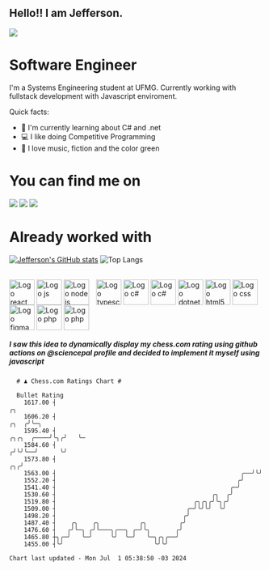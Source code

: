 ## Hello!! I am Jefferson.
![](https://komarev.com/ghpvc/?username=Jefferson13t&label=Profile%20Visits&color=blue&style=for-the-badge)

# Software Engineer
I'm a Systems Engineering student at UFMG. Currently working with fullstack development with Javascript enviroment.

<div>
Quick facts:
  <ul>
<li>🚀 I'm currently learning about C# and .net</li>
<li>💻 I like doing Competitive Programming</li>
<li>💚 I love music, fiction and the color green</li>
    </ul>
</div>

# You can find me on
<div>
  <a href="https://www.linkedin.com/in/jefferson-souuza" target="_blank"><img src="https://img.shields.io/badge/-LinkedIn-%230077B5?style=for-the-badge&logo=linkedin&logoColor=white" target="_blank"></a> 
    <a href = "mailto:jefersonpereira1331@gmail.com"><img loading="lazy" src="https://img.shields.io/badge/Gmail-D14836?style=for-the-badge&logo=gmail&logoColor=white" target="_blank"></a>
  <a href="https://instagram.com/jeffpsou" target="_blank"><img src="https://img.shields.io/badge/-Instagram-%23E4405F?style=for-the-badge&logo=instagram&logoColor=white" target="_blank"></a>
</div>

# Already worked with
[![Jefferson's GitHub stats](https://github-readme-stats.vercel.app/api?username=jefferson13t&show_icons=true&theme=gotham&rank_icon=github&layout=compact)](https://github.com/anuraghazra/github-readme-stats)
![Top Langs](https://github-readme-stats.vercel.app/api/top-langs/?username=jefferson13t&size_weight=0.5&count_weight=0.5&theme=gotham&layout=compact)

<div style="display: inline_block"><br>
  <img alt="Logo react" align="center" style="height:50px" src="https://cdn.jsdelivr.net/gh/devicons/devicon/icons/react/react-original.svg" />
  <img alt="Logo js" align="center" style="height:50px" src="https://cdn.jsdelivr.net/gh/devicons/devicon/icons/javascript/javascript-original.svg" />
  <img alt="Logo node js" align="center" style="height:50px; margin-right: 10px" src="https://cdn.jsdelivr.net/gh/devicons/devicon/icons/nodejs/nodejs-original.svg" />
  <img alt="Logo typescript" align="center" style="height:50px" src="https://cdn.jsdelivr.net/gh/devicons/devicon/icons/typescript/typescript-original.svg" />
  <img alt="Logo c#" align="center" style="height:50px" src="https://cdn.jsdelivr.net/gh/devicons/devicon/icons/graphql/graphql-plain.svg" />
  <img alt="Logo c#" align="center" style="height:50px" src="https://cdn.jsdelivr.net/gh/devicons/devicon/icons/csharp/csharp-original.svg" />
  <img alt="Logo dotnet" align="center" style="height:50px" src="https://cdn.jsdelivr.net/gh/devicons/devicon/icons/dotnetcore/dotnetcore-original.svg" />
  <img alt="Logo html5" align="center" style="height:50px" src="https://cdn.jsdelivr.net/gh/devicons/devicon/icons/html5/html5-original.svg" />
  <img alt="Logo css" align="center" style="height:50px" src="https://cdn.jsdelivr.net/gh/devicons/devicon/icons/css3/css3-original.svg" />
  <img alt="Logo figma" align="center" style="height:50px" src="https://cdn.jsdelivr.net/gh/devicons/devicon/icons/figma/figma-original.svg" />
  <img alt="Logo php" align="center" style="height:50px" src="https://cdn.jsdelivr.net/gh/devicons/devicon/icons/cplusplus/cplusplus-original.svg" />
  <img alt="Logo php" align="center" style="height:50px" src="https://cdn.jsdelivr.net/gh/devicons/devicon/icons/php/php-original.svg" />
</div>

##### I saw this idea to dynamically display my chess.com rating using github actions on @sciencepal profile and decided to implement it myself using javascript

```
  # ♟︎ Chess.com Ratings Chart #
  
  Bullet Rating
    1617.00 ┤                                                                          ╭╮    
    1606.20 ┤                                                                     ╭╮  ╭╯╰─╮  
    1595.40 ┤                                                          ╭╮╭╮  ╭────╯╰╮╭╯   ╰─ 
    1584.60 ┤                                                         ╭╯╰╯╰──╯      ╰╯       
    1573.80 ┤                                                      ╭╮╭╯                      
    1563.00 ┤                                                   ╭──╯╰╯                       
    1552.20 ┤                                                  ╭╯                            
    1541.40 ┤                                                ╭─╯                             
    1530.60 ┤                                           ╭╮  ╭╯                               
    1519.80 ┤                                      ╭╮╭╮╭╯╰╮╭╯                                
    1509.00 ┤                                    ╭─╯╰╯╰╯  ╰╯                                 
    1498.20 ┤                                   ╭╯                                           
    1487.40 ┤    ╭╮    ╭╮           ╭╮         ╭╯                                            
    1476.60 ┤   ╭╯╰─╮ ╭╯╰───╮╭──╮ ╭─╯╰╮       ╭╯                                             
    1465.80 ┼╮╭─╯   ╰─╯     ╰╯  ╰─╯   ╰─╮╭╮╭──╯                                              
    1455.00 ┤╰╯                         ╰╯╰╯                                                 

Chart last updated - Mon Jul  1 05:38:50 -03 2024  
  ```

